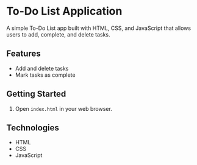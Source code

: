# To-Do List Application

A simple To-Do List app built with HTML, CSS, and JavaScript that allows users to add, complete, and delete tasks.

## Features

- Add and delete tasks
- Mark tasks as complete

## Getting Started

1. Open `index.html` in your web browser.

## Technologies

- HTML
- CSS
- JavaScript
